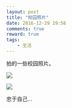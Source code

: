 ```yaml
---
layout: post
title: "校园照片"
date: 2016-12-29 19:58
comments: true
reward: true
tags: 
	- 生活
---
```


拍的一些校园照片。

<!-- more -->

![](http://i.imgur.com/E2IO9ng.jpg)

![](http://i.imgur.com/1bEwCSO.jpg)

忠于自己...